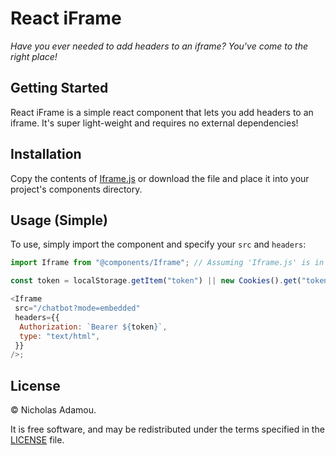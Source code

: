 # React iFrame

_Have you ever needed to add headers to an iframe? You've come to the right place!_

## Getting Started

React iFrame is a simple react component that lets you add headers to an iframe. It's super light-weight and requires no external dependencies!

## Installation

Copy the contents of [Iframe.js](Iframe.js) or download the file and place it into your project's components directory.

## Usage (Simple)

To use, simply import the component and specify your `src` and `headers`:

```js
import Iframe from "@components/Iframe"; // Assuming 'Iframe.js' is in your components directory.

const token = localStorage.getItem("token") || new Cookies().get("token");

<Iframe
 src="/chatbot?mode=embedded"
 headers={{
  Authorization: `Bearer ${token}`,
  type: "text/html",
 }}
/>;
```

## License

© Nicholas Adamou.

It is free software, and may be redistributed under the terms specified in the [LICENSE] file.

[license]: LICENSE
